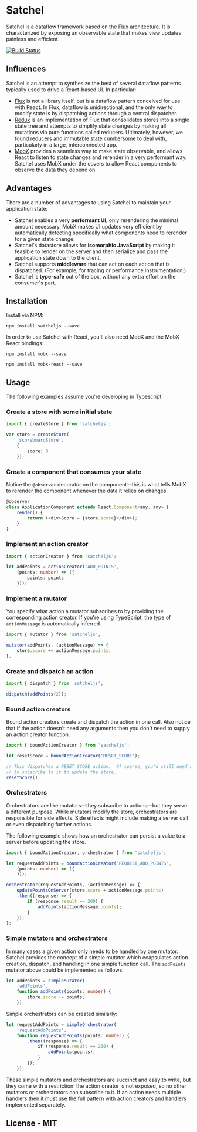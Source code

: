 # Satchel

Satchel is a dataflow framework based on the [Flux architecture](http://facebook.github.io/react/blog/2014/05/06/flux.html).  It is characterized by exposing an observable state that makes view updates painless and efficient.

[![Build Status](https://travis-ci.org/Microsoft/satcheljs.svg?branch=master)](https://travis-ci.org/Microsoft/satcheljs)

## Influences

Satchel is an attempt to synthesize the best of several dataflow patterns typically used to drive a React-based UI.  In particular:

* [Flux](http://facebook.github.io/react/blog/2014/05/06/flux.html) is not a library itself, but is a dataflow pattern conceived for use with React.  In Flux, dataflow is unidirectional, and the only way to modify state is by dispatching actions through a central dispatcher.
* [Redux](http://redux.js.org/index.html) is an implementation of Flux that consolidates stores into a single state tree and attempts to simplify state changes by making all mutations via pure functions called reducers.  Ultimately, however, we found reducers and immutable state cumbersome to deal with, particularly in a large, interconnected app.
* [MobX](http://mobxjs.github.io/mobx/index.html) provides a seamless way to make state observable, and allows React to listen to state changes and rerender in a very performant way.  Satchel uses MobX under the covers to allow React components to observe the data they depend on.

## Advantages

There are a number of advantages to using Satchel to maintain your application state:

* Satchel enables a very **performant UI**, only rerendering the minimal amount necessary.  MobX makes UI updates very efficient by automatically detecting specifically what components need to rerender for a given state change.
* Satchel's datastore allows for **isomorphic JavaScript** by making it feasible to render on the server and then serialize and pass the application state down to the client.
* Satchel supports **middleware** that can act on each action that is dispatched.  (For example, for tracing or performance instrumentation.)
* Satchel is **type-safe** out of the box, without any extra effort on the consumer's part.

## Installation

Install via NPM:

`npm install satcheljs --save`

In order to use Satchel with React, you'll also need MobX and the MobX React bindings:

`npm install mobx --save`

`npm install mobx-react --save`

## Usage

The following examples assume you're developing in Typescript.

### Create a store with some initial state

```typescript
import { createStore } from 'satcheljs';

var store = createStore(
    'scoreboardStore',
    {
        score: 0
    });
```

### Create a component that consumes your state

Notice the `@observer` decorator on the component—this is what tells MobX to rerender the component whenever the data it relies on changes.

```javascript
@observer
class ApplicationComponent extends React.Component<any, any> {
    render() {
        return (<div>Score = {store.score}</div>);
    }
}
```

### Implement an action creator

```typescript
import { actionCreator } from 'satcheljs';

let addPoints = actionCreator('ADD_POINTS',
    (points: number) => ({
        points: points
    }));
```

### Implement a mutator

You specify what action a mutator subscribes to by providing the corresponding action creator.
If you're using TypeScript, the type of `actionMessage` is automatically inferred.

```typescript
import { mutator } from 'satcheljs';

mutator(addPoints, (actionMessage) => {
    store.score += actionMessage.points;
};
```

### Create and dispatch an action

```typescript
import { dispatch } from 'satcheljs';

dispatch(addPoints(2));
```

### Bound action creators

Bound action creators create and dispatch the action in one call.
Also notice that if the action doesn't need any arguments then you don't need to supply an action creator function.

```typescript
import { boundActionCreator } from 'satcheljs';

let resetScore = boundActionCreator('RESET_SCORE');

// This dispatches a RESET_SCORE action.  Of course, you'd still need a mutator
// to subscribe to it to update the store.
resetScore();
```

### Orchestrators

Orchestrators are like mutators—they subscribe to actions—but they serve a different purpose.
While mutators modify the store, orchestrators are responsible for side effects.
Side effects might include making a server call or even dispatching further actions.

The following example shows how an orchestrator can persist a value to a server before updating the store.

```typescript
import { boundActionCreator, orchestrator } from 'satcheljs';

let requestAddPoints = boundActionCreator('REQUEST_ADD_POINTS',
    (points: number) => ({
    }));

orchestrator(requestAddPoints, (actionMessage) => {
    updatePointsOnServer(store.score + actionMessage.points)
    .then((response) => {
        if (response.result == 200) {
            addPoints(actionMessage.points);
        }
    });
};
```

### Simple mutators and orchestrators

In many cases a given action only needs to be handled by one mutator.
Satchel provides the concept of a simple mutator which ecapsulates action creation, dispatch, and handling in one simple function call.
The `addPoints` mutator above could be implemented as follows:

```typescript
let addPoints = simpleMutator(
    'addPoints',
    function addPoints(points: number) {
        store.score += points;
    });
```

Simple orchestrators can be created similarly:

```typescript
let requestAddPoints = simpleOrchestrator(
    'requestAddPoints',
    function requestAddPoints(points: number) {
        .then((response) => {
            if (response.result == 200) {
                addPoints(points);
            }
        });
    });
```

These simple mutators and orchestrators are succinct and easy to write, but they come with a restriction:
the action creator is not exposed, so no other mutators or orchestrators can subscribe to it.
If an action needs multiple handlers then it must use the full pattern with action creators and handlers implemented separately.

## License - MIT
